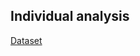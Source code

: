 **Individual analysis**
---
[Dataset](https://raw.githubusercontent.com/data301-2020-winter2/course-project-group_1017/main/Data/Raw/medical_expenses.csv)
